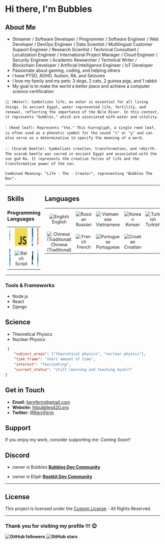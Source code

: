 # Hi there, I'm Bubbles

## About Me
- Streamer / Software Developer / Programmer / Software Engineer / Web Developer / DevOps Engineer / Data Scientist / Multilingual Customer Support Engineer / Research Scientist / Technical Consultant / Localization Engineer / International Project Manager / Cloud Engineer / Security Engineer / Academic Researcher / Technical Writer / Blockchain Developer / Artificial Intelligence Engineer / IoT Developer
- Passionate about gaming, coding, and helping others
- I have PTSD, ADHD, Autism, RA, and Seizures
- I love my family and my pets: 3 dogs, 2 cats, 2 guinea pigs, and 1 rabbit
- My goal is to make the world a better place and achieve a computer science certification

```
𓈗 (Water): Symbolizes life, as water is essential for all living things. In ancient Egypt, water represented life, fertility, and renewal, reflecting the importance of the Nile River. In this context, it represents "bubbles," which are associated with water and vitality.

𓇋 (Reed leaf): Represents "the." This hieroglyph, a single reed leaf, is often used as a phonetic symbol for the sound "i" or "y" and can also serve as a determinative to specify the meaning of a word.

𓆎 (Scarab beetle): Symbolizes creation, transformation, and rebirth. The scarab beetle was sacred in ancient Egypt and associated with the sun god Ra. It represents the creative forces of life and the transformative power of the sun.

Combined Meaning: "Life - The - Creator", representing "Bubbles The Dev".
```

<table>
  <tr>
    <td valign="top">
      <h2>Skills</h2>
      <h3>Programming Languages</h3>
      <table>
        <tr>
          <td align="center"><img src="https://raw.githubusercontent.com/devicons/devicon/master/icons/python/python-original.svg" alt="Python" style="height: 60px;"></td>
          <td align="center"><img src="https://raw.githubusercontent.com/devicons/devicon/master/icons/javascript/javascript-original.svg" alt="JavaScript" style="height: 60px;"></td>
          <td align="center"><img src="https://raw.githubusercontent.com/devicons/devicon/master/icons/typescript/typescript-original.svg" alt="TypeScript" style="height: 60px;"></td>
          <td align="center"><img src="https://raw.githubusercontent.com/devicons/devicon/master/icons/html5/html5-original.svg" alt="HTML" style="height: 60px;"></td>
        </tr>
        <tr>
          <td align="center"><img src="https://raw.githubusercontent.com/devicons/devicon/master/icons/css3/css3-original.svg" alt="CSS" style="height: 60px;"></td>
          <td align="center"><img src="https://img.icons8.com/ios-filled/50/000000/settings.png" alt="Batch Script" style="height: 60px;"></td>
          <td align="center"><img src="https://raw.githubusercontent.com/devicons/devicon/master/icons/powershell/powershell-original.svg" alt="PowerShell" style="height: 60px;"></td>
          <td align="center"><img src="https://raw.githubusercontent.com/devicons/devicon/master/icons/c/c-original.svg" alt="C" style="height: 60px;"></td>
        </tr>
      </table>
    </td>
    <td valign="top">
      <h2>Languages</h2>
      <table>
        <tr>
          <td align="center"><img src="https://upload.wikimedia.org/wikipedia/en/a/a4/Flag_of_the_United_States.svg" alt="English" style="height: 40px;"><br>English</td>
          <td align="center"><img src="https://upload.wikimedia.org/wikipedia/en/f/f3/Flag_of_Russia.svg" alt="Russian" style="height: 40px;"><br>Russian</td>
          <td align="center"><img src="https://upload.wikimedia.org/wikipedia/commons/2/21/Flag_of_Vietnam.svg" alt="Vietnamese" style="height: 40px;"><br>Vietnamese</td>
          <td align="center"><img src="https://upload.wikimedia.org/wikipedia/commons/0/09/Flag_of_South_Korea.svg" alt="Korean" style="height: 40px;"><br>Korean</td>
          <td align="center"><img src="https://upload.wikimedia.org/wikipedia/commons/b/b4/Flag_of_Turkey.svg" alt="Turkish" style="height: 40px;"><br>Turkish</td>
          <td align="center"><img src="https://upload.wikimedia.org/wikipedia/commons/f/f3/Flag_of_the_People%27s_Republic_of_China.svg" alt="Chinese (Simplified)" style="height: 40px;"><br>Chinese (Simplified)</td>
        </tr>
        <tr>
          <td align="center"><img src="https://upload.wikimedia.org/wikipedia/commons/7/72/Flag_of_the_Republic_of_China.svg" alt="Chinese (Traditional)" style="height: 40px;"><br>Chinese (Traditional)</td>
          <td align="center"><img src="https://upload.wikimedia.org/wikipedia/en/c/c3/Flag_of_France.svg" alt="French" style="height: 40px;"><br>French</td>
          <td align="center"><img src="https://upload.wikimedia.org/wikipedia/commons/5/5c/Flag_of_Portugal.svg" alt="Portuguese" style="height: 40px;"><br>Portuguese</td>
          <td align="center"><img src="https://upload.wikimedia.org/wikipedia/commons/1/1b/Flag_of_Croatia.svg" alt="Croatian" style="height: 40px;"><br>Croatian</td>
          <td align="center"></td>
          <td align="center"></td>
        </tr>
      </table>
    </td>
  </tr>
</table>





### Tools & Frameworks
- Node.js
- React
- Django

## Science
- Theoretical Physics
- Nuclear Physics

```json
 {
    "subject_areas": ["theoretical physics", "nuclear physics"],
    "time_frame": "short amount of time",
    "interest": "fascinating",
    "current_status": "still learning and teaching myself"
}
```
## Get in Touch
- **Email:** kernferm@gmail.com
- **Website:** [fnbubbles420.org](http://fnbubbles420.org)
- **Twitter:** [@KernFerm](https://twitter.com/KernFerm)

## Support
If you enjoy my work, consider supporting me: *Coming Soon!!*

## Discord

- owner is Bubbles [**Bubbles Dev Community**](https://discord.gg/NT38Va6vQA)

- owner is Elijah [**Rootkit Dev Community**](https://discord.gg/rootkitorg)

-----
## License
This project is licensed under the [Custom License](https://github.com/KernFerm/KernFerm/blob/main/LICENSE) - All Rights Reserved.

-----

### **Thank you for visiting my profile !!! 😊**

**![GitHub followers](https://img.shields.io/github/followers/KernFerm?label=Follow&style=social)**
**![GitHub stars](https://img.shields.io/github/stars/KernFerm?label=Stars&style=social)**

